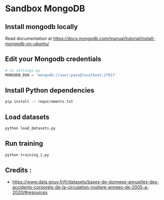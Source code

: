 # Sandbox MongoDB

## Install mongodb locally
Read documentation at https://docs.mongodb.com/manual/tutorial/install-mongodb-on-ubuntu/

## Edit your Mongodb credentials
```python
# in settings.py
MONGODB_DSN = 'mongodb://user:pass@localhost:27017'
```

## Install Python dependencies
```bash
pip install -r requirements.txt
```

## Load datasets
```bash
python load_datasets.py
```

## Run training
```bash
python training_1.py
```

## Credits : 
 - https://www.data.gouv.fr/fr/datasets/bases-de-donnees-annuelles-des-accidents-corporels-de-la-circulation-routiere-annees-de-2005-a-2020/#resources